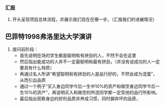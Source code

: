 

### 汇报

1. 开头呈现项目总体流程，并展示我们现在在哪一步。（汇报我们的进展情况）


## 巴菲特1998弗洛里达大学演讲

1. 提问前阶段：
	- 首先说明在场的学生都是聪明和有拼劲的人，不然不会在这里
	- 然后指出能成功的人并不一定最聪明和最有拼劲，（并没有说成功的人一定要具有什么特质）
	- 再通过名人所讲“希望聪明和有拼劲的人是品行好的，不然会成为混蛋”，从而引出品质
	- 通过一个例子“买入身边同学今后一生中10%的资产和做空身边同学今后一生10%的资产”，再说明买入和做空的所选同学都一定受他的品行所影响。
	- 最后指出观察身边的好的品质并养成习惯，同时摒弃坏的品质，